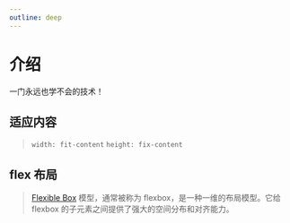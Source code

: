 ```yaml
---
outline: deep
---
```


# 介绍

一门永远也学不会的技术！

## 适应内容

> `width: fit-content`
> `height: fix-content`


## flex 布局

> [Flexible Box](https://developer.mozilla.org/zh-CN/docs/Web/CSS/CSS_flexible_box_layout/Basic_concepts_of_flexbox) 模型，通常被称为 flexbox，是一种一维的布局模型。它给 flexbox 的子元素之间提供了强大的空间分布和对齐能力。

<Flex />

<script setup>
import Flex from './components/布局/flex/Flex.vue'
</script>